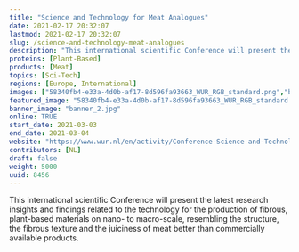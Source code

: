 ```yaml
---
title: "Science and Technology for Meat Analogues"
date: 2021-02-17 20:32:07
lastmod: 2021-02-17 20:32:07
slug: /science-and-technology-meat-analogues
description: "This international scientific Conference will present the latest research insights and findings related to the technology for the production of fibrous, plant-based materials on nano- to macro-scale, resembling the structure, the fibrous texture and the juiciness of meat better than commercially available products."
proteins: [Plant-Based]
products: [Meat]
topics: [Sci-Tech]
regions: [Europe, International]
images: ["58340fb4-e33a-4d0b-af17-8d596fa93663_WUR_RGB_standard.png","banner_2.jpg"]
featured_image: "58340fb4-e33a-4d0b-af17-8d596fa93663_WUR_RGB_standard.png"
banner_image: "banner_2.jpg"
online: TRUE
start_date: 2021-03-03
end_date: 2021-03-04
website: "https://www.wur.nl/en/activity/Conference-Science-and-Technology-for-Meat-Analogues.htm"
contributors: [NL]
draft: false
weight: 5000
uuid: 8456
---
```

<p>This international scientific Conference will present the latest research insights and findings related to the technology for the production of fibrous, plant-based materials on nano- to macro-scale, resembling the structure, the fibrous texture and the juiciness of meat better than commercially available products.</p>
